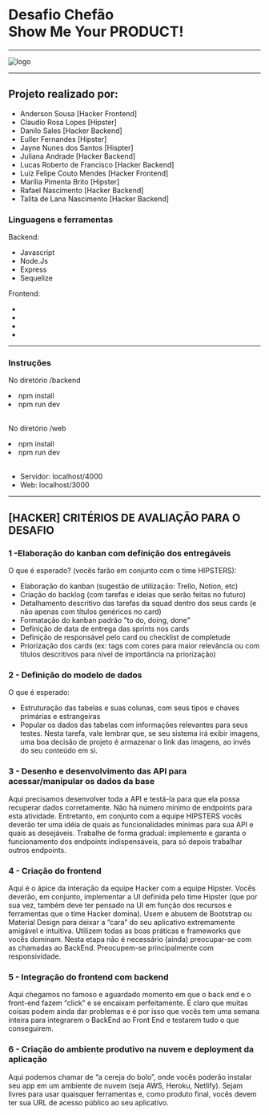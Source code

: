 <h1>Desafio Chefão <br>
    Show Me Your
    PRODUCT!</h1>
<hr>

![logo](https://user-images.githubusercontent.com/92600746/178126555-6313bb18-7d85-4a38-9c3a-70ed98793486.png)

<hr>
<h2>Projeto realizado por:</h2>
<ul>
    <li>Anderson Sousa [Hacker Frontend]</li>
    <li>Claudio Rosa Lopes [Hipster]</li>
    <li>Danilo Sales [Hacker Backend]</li>
    <li>Euller Fernandes [Hipster]</li>
    <li>Jayne Nunes dos Santos [Hispter]</li>
    <li>Juliana Andrade [Hacker Backend]</li>
    <li>Lucas Roberto de Francisco [Hacker Backend]</li>
    <li>Luiz Felipe Couto Mendes [Hacker Frontend]</li>
    <li>Marília Pimenta Brito [Hipster]</li>
    <li>Rafael Nascimento [Hacker Backend]</li>
    <li>Talita de Lana Nascimento [Hacker Backend]</li>
</ul>


<h3>Linguagens e ferramentas</h3>
<p>Backend:</p>
<ul>
    <li>Javascript</li>
    <li>Node.Js</li>
    <li>Express</li>
    <li>Sequelize</li>
</ul>

<p>Frontend:</p>
<ul>
    <li></li>
    <li></li>
    <li></li>
    <li></li>
</ul>

<hr>

<h3>Instruções</h3>

<p>No diretório /backend</p>
<li>npm install</li>
<li>npm run dev</li>

<br>

<p>No diretório /web</p>
<li>npm install</li>
<li>npm run dev</li> 

<br>
<ul>
    
<li>Servidor: localhost/4000</li>
<li>Web: localhost/3000</li>
</ul>

<hr>

<h2>[HACKER] CRITÉRIOS DE AVALIAÇÃO PARA O DESAFIO</h2>

<h3>1 -Elaboração do kanban com definição dos entregáveis</h3>

O que é esperado? (vocês farão em conjunto com o time HIPSTERS):
<ul>
    <li>Elaboração do kanban (sugestão de utilização: Trello, Notion, etc)</li>
    <li>Criação do backlog (com tarefas e ideias que serão feitas no futuro)</li>
    <li>Detalhamento descritivo das tarefas da squad dentro dos seus cards (e não apenas com títulos genéricos no card)
    </li>
    <li>Formatação do kanban padrão "to do, doing, done"</li>
    <li>Definição de data de entrega das sprints nos cards</li>
    <li>Definição de responsável pelo card ou checklist de completude</li>
    <li>Priorização dos cards (ex: tags com cores para maior relevância ou com títulos descritivos para nível de
        importância na priorização)</li>
</ul>

<h3>2 - Definição do modelo de dados</h3>

O que é esperado:
<ul>
    <li>Estruturação das tabelas e suas colunas, com seus tipos e chaves primárias e estrangeiras</li>
    <li>Popular os dados das tabelas com informações relevantes para seus testes. Nesta tarefa, vale lembrar que, se seu
        sistema irá exibir imagens, uma boa decisão de projeto é armazenar o link das imagens, ao invés do seu conteúdo
        em si.</li>

</ul>

<h3>3 - Desenho e desenvolvimento das API para acessar/manipular os dados da base</h3>
<p>
    Aqui precisamos desenvolver toda a API e testá-la para que ela possa recuperar dados corretamente. Não há número
    mínimo de endpoints para esta atividade. Entretanto, em conjunto com a equipe HIPSTERS vocês deverão ter uma idéia
    de quais as funcionalidades mínimas para sua API e quais as desejáveis. Trabalhe de forma gradual: implemente e
    garanta o funcionamento dos endpoints indispensáveis, para só depois trabalhar outros endpoints.
</p>

<h3>4 - Criação do frontend</h3>
<p>Aqui é o ápice da interação da equipe Hacker com a equipe Hipster. Vocês deverão, em conjunto, implementar a UI
    definida pelo time Hipster (que por sua vez, também deve ter pensado na UI em função dos recursos e ferramentas que
    o time Hacker domina). Usem e abusem de Bootstrap ou Material Design para deixar a “cara” do seu aplicativo
    extremamente amigável e intuitiva. Utilizem todas as boas práticas e frameworks que vocês dominam. Nesta etapa não é
    necessário (ainda) preocupar-se com as chamadas ao BackEnd. Preocupem-se principalmente com responsividade.</p>


<h3>5 - Integração do frontend com backend</h3>
<p>Aqui chegamos no famoso e aguardado momento em que o back end e o front-end fazem “click” e se encaixam
    perfeitamente. É claro que muitas coisas podem ainda dar problemas e é por isso que vocês tem uma semana inteira
    para integrarem o BackEnd ao Front End e testarem tudo o que conseguirem.</p>

<h3>6 - Criação do ambiente produtivo na nuvem e deployment da aplicação</h3>
<p>Aqui podemos chamar de “a cereja do bolo”, onde vocês poderão instalar seu app em um ambiente de nuvem (seja AWS,
    Heroku, Netlify). Sejam livres para usar quaisquer ferramentas e, como produto final, vocês devem ter sua URL de
    acesso público ao seu aplicativo.</p>
